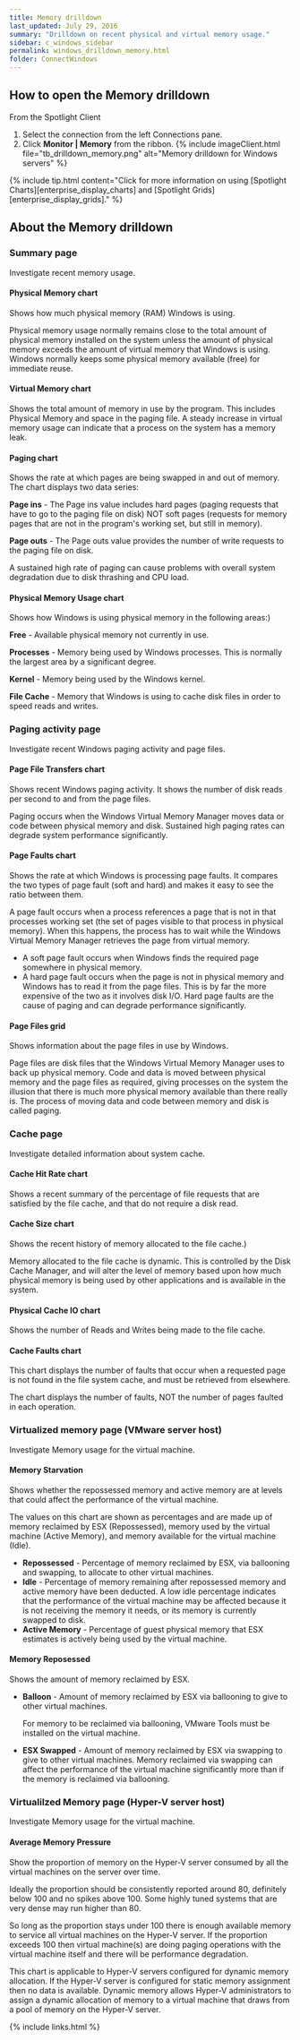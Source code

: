 ```yaml
---
title: Memory drilldown
last_updated: July 29, 2016
summary: "Drilldown on recent physical and virtual memory usage."
sidebar: c_windows_sidebar
permalink: windows_drilldown_memory.html
folder: ConnectWindows
---
```





## How to open the Memory drilldown

From the Spotlight Client

1. Select the connection from the left Connections pane.
2. Click **Monitor \| Memory** from the ribbon.
   {% include imageClient.html file="tb_drilldown_memory.png" alt="Memory drilldown for Windows servers" %}

{% include tip.html content="Click for more information on using [Spotlight Charts][enterprise_display_charts] and [Spotlight Grids][enterprise_display_grids]." %}


## About the Memory drilldown


### Summary page

Investigate recent memory usage.

#### Physical Memory chart
Shows how much physical memory (RAM) Windows is using.

Physical memory usage normally remains close to the total amount of physical memory installed on the system unless the amount of physical memory exceeds the amount of virtual memory that Windows is using. Windows normally keeps some physical memory available (free) for immediate reuse.

#### Virtual Memory chart
Shows the total amount of memory in use by the program. This includes Physical Memory and space in the paging file. A steady increase in virtual memory usage can indicate that a process on the system has a memory leak.

#### Paging chart
Shows the rate at which pages are being swapped in and out of memory. The chart displays two data series:

**Page ins** - The Page ins value includes hard pages (paging requests that have to go to the paging file on disk) NOT soft pages (requests for memory pages that are not in the program's working set, but still in memory).

**Page outs** - The Page outs value provides the number of write requests to the paging file on disk.

A sustained high rate of paging can cause problems with overall system degradation due to disk thrashing and CPU load.

#### Physical Memory Usage chart
Shows how Windows is using physical memory in the following areas:)

**Free** - Available physical memory not currently in use.

**Processes** - Memory being used by Windows processes.  This is normally the largest area by a significant degree.

**Kernel** - Memory being used by the Windows kernel.

**File Cache** - Memory that Windows is using to cache disk files in order to speed reads and writes.


### Paging activity page

Investigate recent Windows paging activity and page files.

#### Page File Transfers chart
Shows recent Windows paging activity. It shows the number of disk reads per second to and from the page files.

Paging occurs when the Windows Virtual Memory Manager moves data or code between physical memory and disk. Sustained high paging rates can degrade system performance significantly.

#### Page Faults chart
Shows the rate at which Windows is processing page faults. It compares the two types of page fault (soft and hard) and makes it easy to see the ratio between them.

A page fault occurs when a process references a page that is not in that processes working set (the set of pages visible to that process in physical memory).  When this happens, the process has to wait while the Windows Virtual Memory Manager retrieves the page from virtual memory.

* A soft page fault occurs when Windows finds the required page somewhere in physical memory.
* A hard page fault occurs when the page is not in physical memory and Windows has to read it from the page files.  This is by far the more expensive of the two as it involves disk I/O.  Hard page faults are the cause of paging and can degrade performance significantly.

#### Page Files grid
Shows information about the page files in use by Windows.

Page files are disk files that the Windows Virtual Memory Manager uses to back up physical memory. Code and data is moved between physical memory and the page files as required, giving processes on the system the illusion that there is much more physical memory available than there really is. The process of moving data and code between memory and disk is called paging.


### Cache page

Investigate detailed information about system cache.

#### Cache Hit Rate chart
Shows a recent summary of the percentage of file requests that are satisfied by the file cache, and that do not require a disk read.

#### Cache Size chart
Shows the recent history of memory allocated to the file cache.)

Memory allocated to the file cache is dynamic. This is controlled by the Disk Cache Manager, and will alter the level of memory based upon how much physical memory is being used by other applications and is available in the system.

#### Physical Cache IO chart
Shows the number of Reads and Writes being made to the file cache.

#### Cache Faults chart
This chart displays the number of faults that occur when a requested page is not found in the file system cache, and must be retrieved from elsewhere.

The chart displays the number of faults, NOT the number of pages faulted in each operation.



### Virtualized memory page (VMware server host)

Investigate Memory usage for the virtual machine.

#### Memory Starvation
Shows whether the repossessed memory and active memory are at levels that could affect the performance of the virtual machine.

The values on this chart are shown as percentages and are made up of memory reclaimed by ESX (Repossessed), memory used by the virtual machine (Active Memory), and memory available for the virtual machine (Idle).

* **Repossessed** - Percentage of memory reclaimed by ESX, via ballooning and swapping, to allocate to other virtual machines.
* **Idle** - Percentage of memory remaining after repossessed memory and active memory have been deducted.
  A low idle percentage indicates that the performance of the virtual machine may be affected because it is not receiving the memory it needs, or its memory is currently swapped to disk.
* **Active Memory** - Percentage of guest physical memory that ESX estimates is actively being used by the virtual machine.

#### Memory Reposessed
Shows the amount of memory reclaimed by ESX.

* **Balloon** - Amount of memory reclaimed by ESX via ballooning to give to other virtual machines.

    For memory to be reclaimed via ballooning, VMware Tools must be installed on the virtual machine.

* **ESX Swapped** - Amount of memory reclaimed by ESX via swapping to give to other virtual machines.
    Memory reclaimed via swapping can affect the performance of the virtual machine significantly more than if the memory is reclaimed via ballooning.


### Virtualilzed Memory page (Hyper-V server host)

Investigate Memory usage for the virtual machine.

#### Average Memory Pressure
Show the proportion of memory on the Hyper-V server consumed by all the virtual machines on the server over time.

Ideally the proportion should be consistently reported around 80, definitely below 100 and no spikes above 100. Some highly tuned systems that are very dense may run higher than 80.

So long as the proportion stays under 100 there is enough available memory to service all virtual machines on the Hyper-V server. If the proportion exceeds 100 then virtual machine(s) are doing paging operations with the virtual machine itself and there will be performance degradation.

This chart is applicable to Hyper-V servers configured for dynamic memory allocation. If the Hyper-V server is configured for static memory assignment then no data is available. Dynamic memory allows Hyper-V administrators to assign a dynamic allocation of memory to a virtual machine that draws from a pool of memory on the Hyper-V server.


{% include links.html %}
